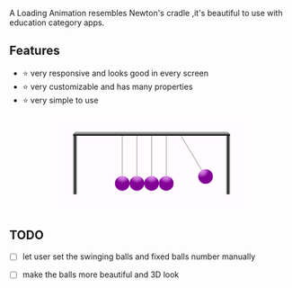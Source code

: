 A Loading Animation resembles Newton's cradle ,it's beautiful to use with education category apps.

## Features

- ⭐ very responsive and looks good in every screen
- ⭐ very customizable and has many properties
- ⭐ very simple to use

<p align="center">
  <img src="https://raw.githubusercontent.com/mohammedseifaldin/newtons-loading-indicator/master/assets/screenshot.png" width="350px">
</p>

## TODO
- [ ] let user set the swinging balls and fixed balls number manually
- [ ] make the balls more beautiful and 3D look


